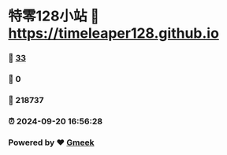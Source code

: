 # 特零128小站 :link: https://timeleaper128.github.io 
### :page_facing_up: [33](https://timeleaper128.github.io/tag.html) 
### :speech_balloon: 0 
### :hibiscus: 218737 
### :alarm_clock: 2024-09-20 16:56:28 
### Powered by :heart: [Gmeek](https://github.com/Meekdai/Gmeek)
